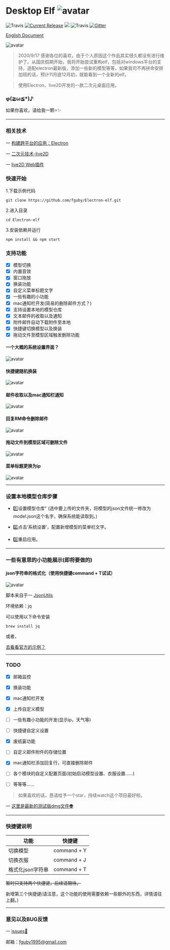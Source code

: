# Desktop Elf ![avatar](app/img/xiaojingling.png) 
![Travis](https://img.shields.io/badge/Electron-^4.1.4-important.svg)
<a href="https://github.com/fguby/Elf/releases"><img src="https://img.shields.io/github/release/fguby/Elf.svg?style=flat-square" alt="Current Release"></a>
[![](https://travis-ci.org/fguby/Electron-elf.svg?branch=master)](https://travis-ci.org/fguby/Electron-elf)
![Travis](https://img.shields.io/badge/live2D-2.1.0-ff69b4.svg?labelColor=blueviolet)
[![Gitter](https://badges.gitter.im/Electron-elf/community.svg)](https://gitter.im/Electron-elf/community?utm_source=badge&utm_medium=badge&utm_campaign=pr-badge)

[English Document](https://github.com/fguby/Elf/blob/master/READMEen.md "elf")

![avatar](app/img/yanshi1.gif)


> 2020/9/17  感谢各位的喜欢，由于个人原因这个作品其实很久都没有进行维护了。从国庆假期开始，我将开始尝试重构elf，包括对windows平台的支持，适配electron最新版，添加一些新的模型等等，如果我司不再拼命安排加班的话，预计11月底12月初，就能看到一个全新的elf。


> 使用Electron、live2D开发的一款二次元桌面应用。

### φ(≧ω≦*)♪
如果你喜欢，请给我一颗⭐️✨ 

---

### 相关技术

一 [构建跨平台的应用：Electron](https://electronjs.org/ "electron")

一 [二次元技术-live2D](https://www.live2d.com/ja/ "live2D")

一 [live2D Web插件](https://github.com/fguby/live2D "live2D")

### 快速开始

1.下载示例代码
```
git clone https://github.com/fguby/Electron-elf.git
```
2.进入目录
```
cd Electron-elf
```
3.安装依赖并运行

```
npm install && npm start
```

### 支持功能
- [x] 模型切换
- [x] 内置音效
- [x] 窗口拖放
- [x] 换装功能
- [x] 自定义菜单标题文字
- [x] 一些有趣的小功能
- [x] mac通知栏开发(简易的删除邮件方式？)
- [x] 支持设置本地的模型仓库
- [x] 文本邮件的收取以及通知
- [x] 附件邮件自动下载附件至本地
- [x] 快捷键切换模型以及换装
- [x] 拖动文件至模型区域触发删除功能

#### 一个大概的系统设置界面？
![avatar](app/img/system.jpg)
#### 快捷键随机换装
![avatar](app/img/huanzhuang.gif)
#### 邮件收取以及mac通知栏通知
![avatar](app/img/email.gif)
#### 回复RM命令删除邮件
![avatar](app/img/email111.gif)
#### 拖动文件到模型区域可删除文件
![avatar](app/img/lajitong1.gif)
#### 菜单标题更换为ip
![avatar](app/img/ip.gif)

---
### 设置本地模型仓库步骤

- 1️⃣设置模型仓库"
(选中要上传的文件夹，将模型的json文件统一修改为model.json这个名字，确保系统能读取到。)

- 2️⃣点击‘系统设置’，配置新增模型的菜单栏文字。

- 3️⃣重启应用。

---

### 一些有意思的小功能展示(即将要做的)

#### json字符串的格式化（使用快捷键command + T试试）
![avatar](app/img/json.gif)

脚本来自于一 [JsonUtils](https://github.com/cnfn/BitBarPlugins/tree/master/JsonUtils "jsonutil")

环境依赖：jq

可以使用以下命令安装

```
brew install jq
```

或者，

[去看看官方的示例？](https://stedolan.github.io/jq/download/ "jq")

---

### TODO
- [x] 邮箱监控
- [x] 换装功能
- [x] mac通知栏开发
- [x] 上传自定义模型
- [ ] 一些有趣小功能的开发(显示ip，天气等)
- [ ] 快捷键自定义设置
- [x] 废纸篓功能
- [ ] 自定义邮件附件的存储位置
- [x] mac通知栏添加回复行，可直接删除邮件
- [ ] 各个模块的自定义配置页面(初始启动模型设置、衣服设置......)
- [ ] 等等等......


> 如果喜欢的话，恳请给予一个star，持续watch这个项目最好啦。

一 [这里是最新的测试版dmg文件:alien:](https://github.com/fguby/Elf/releases/tag/v1.0.1/ "Elf")


---

### 快捷键说明

功能 | 快捷键
---|---
切换模型 | command + Y
切换衣服 | command + J
格式化json字符串 | command + T

~~暂时只支持两个快捷键，后续请期待。~~

新增第三个快捷键(请注意，这个功能的使用需要依赖一些额外的东西，详情请往上翻。)

---

### 意见以及BUG反馈
一 [issues:speech_balloon:](https://github.com/fguby/Elf/issues "welcome")

邮箱：fguby1995@gmail.com
